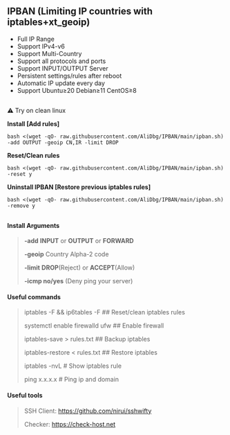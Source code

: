 ## IPBAN (Limiting IP countries with iptables+xt_geoip)

- Full IP Range
- Support IPv4-v6
- Support Multi-Country
- Support all protocols and ports
- Support INPUT/OUTPUT Server
- Persistent settings/rules after reboot
- Automatic IP update every day
- Support Ubuntu≥20 Debian≥11 CentOS≥8
## 
⚠️ Try on clean linux

**Install [Add rules]**
```
bash <(wget -qO- raw.githubusercontent.com/AliDbg/IPBAN/main/ipban.sh) -add OUTPUT -geoip CN,IR -limit DROP
```
**Reset/Clean rules**
```
bash <(wget -qO- raw.githubusercontent.com/AliDbg/IPBAN/main/ipban.sh) -reset y
```

**Uninstall IPBAN [Restore previous iptables rules]**
```
bash <(wget -qO- raw.githubusercontent.com/AliDbg/IPBAN/main/ipban.sh) -remove y
```

## 
#### Install Arguments
>
> **-add** **INPUT** or **OUTPUT** or **FORWARD**
>
> **-geoip** Country Alpha-2 code
>
> **-limit**  **DROP**(Reject) or **ACCEPT**(Allow)
>
> **-icmp no/yes** (Deny ping your server)

#### Useful commands
> iptables -F && ip6tables -F ## Reset/clean iptables rules
> 
> systemctl enable firewalld ufw ## Enable firewall
> 
> iptables-save > rules.txt ## Backup iptables
> 
> iptables-restore < rules.txt ## Restore iptables
> 
> iptables -nvL # Show iptables rule
>
> ping x.x.x.x # Ping ip and domain

#### Useful tools
> SSH Client: https://github.com/nirui/sshwifty
>
> Checker: https://check-host.net
